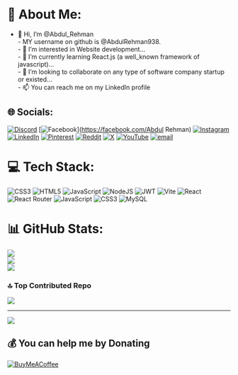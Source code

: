 # 💫 About Me:
- 👋 Hi, I’m @Abdul_Rehman<br>- MY username on github is @AbdulRehman938.<br>- 👀 I’m interested in Website development...<br>- 🌱 I’m currently learning React.js (a well_known framework of javascript)...<br>- 💞️ I’m looking to collaborate on any  type of software company startup or existed...<br>- 📫 You can reach me on my LinkedIn profile


## 🌐 Socials:
[![Discord](https://img.shields.io/badge/Discord-%237289DA.svg?logo=discord&logoColor=white)](https://discord.gg/https://discord.gg/ZbGFwap3) [![Facebook](https://img.shields.io/badge/Facebook-%231877F2.svg?logo=Facebook&logoColor=white)](https://facebook.com/Abdul Rehman) [![Instagram](https://img.shields.io/badge/Instagram-%23E4405F.svg?logo=Instagram&logoColor=white)](https://instagram.com/iam.abdul21) [![LinkedIn](https://img.shields.io/badge/LinkedIn-%230077B5.svg?logo=linkedin&logoColor=white)](https://linkedin.com/in/abdul-rehman-50a117342) [![Pinterest](https://img.shields.io/badge/Pinterest-%23E60023.svg?logo=Pinterest&logoColor=white)](https://pinterest.com/iamrehman941) [![Reddit](https://img.shields.io/badge/Reddit-%23FF4500.svg?logo=Reddit&logoColor=white)](https://reddit.com/user/Peaceful_aura21) [![X](https://img.shields.io/badge/X-black.svg?logo=X&logoColor=white)](https://x.com/@iamabdul2128) [![YouTube](https://img.shields.io/badge/YouTube-%23FF0000.svg?logo=YouTube&logoColor=white)](https://youtube.com/@ARehman2128) [![email](https://img.shields.io/badge/Email-D14836?logo=gmail&logoColor=white)](mailto:iamrehman941@gmail.com) 

# 💻 Tech Stack:
![CSS3](https://img.shields.io/badge/css3-%231572B6.svg?style=for-the-badge&logo=css3&logoColor=white) ![HTML5](https://img.shields.io/badge/html5-%23E34F26.svg?style=for-the-badge&logo=html5&logoColor=white) ![JavaScript](https://img.shields.io/badge/javascript-%23323330.svg?style=for-the-badge&logo=javascript&logoColor=%23F7DF1E) ![NodeJS](https://img.shields.io/badge/node.js-6DA55F?style=for-the-badge&logo=node.js&logoColor=white) ![JWT](https://img.shields.io/badge/JWT-black?style=for-the-badge&logo=JSON%20web%20tokens) ![Vite](https://img.shields.io/badge/vite-%23646CFF.svg?style=for-the-badge&logo=vite&logoColor=white) ![React](https://img.shields.io/badge/react-%2320232a.svg?style=for-the-badge&logo=react&logoColor=%2361DAFB) ![React Router](https://img.shields.io/badge/React_Router-CA4245?style=for-the-badge&logo=react-router&logoColor=white) ![JavaScript](https://img.shields.io/badge/javascript-%23323330.svg?style=for-the-badge&logo=javascript&logoColor=%23F7DF1E) ![CSS3](https://img.shields.io/badge/css3-%231572B6.svg?style=for-the-badge&logo=css3&logoColor=white) ![MySQL](https://img.shields.io/badge/mysql-4479A1.svg?style=for-the-badge&logo=mysql&logoColor=white)
# 📊 GitHub Stats:
![](https://github-readme-stats.vercel.app/api?username=AbdulRehman938&theme=dark&hide_border=false&include_all_commits=true&count_private=false)<br/>
![](https://nirzak-streak-stats.vercel.app/?user=AbdulRehman938&theme=dark&hide_border=false)<br/>
![](https://github-readme-stats.vercel.app/api/top-langs/?username=AbdulRehman938&theme=dark&hide_border=false&include_all_commits=true&count_private=false&layout=compact)

### 🔝 Top Contributed Repo
![](https://github-contributor-stats.vercel.app/api?username=AbdulRehman938&limit=5&theme=dark&combine_all_yearly_contributions=true)

---
[![](https://visitcount.itsvg.in/api?id=AbdulRehman938&icon=0&color=0)](https://visitcount.itsvg.in)

  ## 💰 You can help me by Donating
  [![BuyMeACoffee](https://img.shields.io/badge/Buy%20Me%20a%20Coffee-ffdd00?style=for-the-badge&logo=buy-me-a-coffee&logoColor=black)](https://buymeacoffee.com/@yourCoder) 

  
<!-- Proudly created with GPRM ( https://gprm.itsvg.in ) -->
